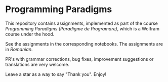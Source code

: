 # Programming Paradigms

This repository contains assignments, implemented as part of the course *Programming Paradigms (Paradigme de Programare)*, which is a Wolfram course under the hood.

See the assignments in the corresponding notebooks. The assignments are in *Romanian*.

PR's with grammar corrections, bug fixes, improvement suggestions or translations are very welcome.

Leave a star as a way to say "Thank you". Enjoy!
